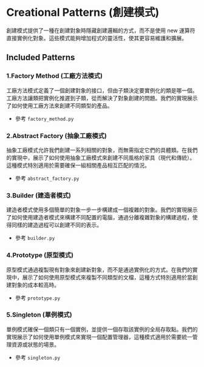 # Creational Patterns (創建模式)

創建模式提供了一種在創建對象時隱藏創建邏輯的方式，而不是使用 new 運算符直接實例化對象。這些模式能夠增加程式的靈活性，使其更容易維護和擴展。

## Included Patterns

### 1.Factory Method (工廠方法模式)
工廠方法模式定義了一個創建對象的接口，但由子類決定要實例化的類是哪一個。工廠方法讓類把實例化推遲到子類，從而解決了對象創建的問題。我們的實現展示了如何使用工廠方法來創建不同類型的產品。
- 參考 `factory_method.py`

### 2.Abstract Factory (抽象工廠模式)
抽象工廠模式允許我們創建一系列相關的對象，而無需指定它們的具體類。在我們的實現中，展示了如何使用抽象工廠模式來創建不同風格的家具（現代和傳統）。這種模式特別適用於需要確保一組相關產品相互匹配的情況。
- 參考 `abstract_factory.py`

### 3.Builder (建造者模式)
建造者模式使用多個簡單的對象一步一步構建成一個複雜的對象。我們的實現展示了如何使用建造者模式來構建不同配置的電腦，通過分離複雜對象的構建過程，使得同樣的建造過程可以創建不同的表示。
- 參考 `builder.py`

### 4.Prototype (原型模式)
原型模式通過複製現有對象來創建新對象，而不是通過實例化的方式。在我們的實現中，展示了如何使用原型模式來複製不同類型的文檔，這種方式特別適用於當創建對象的成本較高時。
- 參考 `prototype.py`

### 5.Singleton (單例模式)
單例模式確保一個類只有一個實例，並提供一個存取該實例的全局存取點。我們的實現展示了如何使用單例模式來實現一個配置管理器，這種模式適用於需要統一管理資源或狀態的場景。
- 參考 `singleton.py`